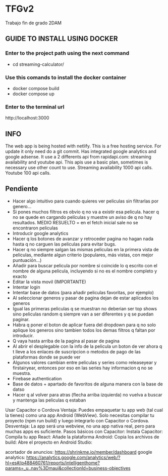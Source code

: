 # TFGv2
Trabajo fin de grado 2DAM

## GUIDE TO INSTALL USING DOCKER

### Enter to the project path using the next command
- cd streaming-calculator/

### Use this comands to install the docker container
- docker compose build
- docker compose up

### Enter to the terminal url
http://localhost:3000

## INFO
The web app is being hosted with netlify. This is a free hosting service. For update it only need do a git commit.
Has integrated google analytics and google adsense.
It use a 2 differents api from rapidapi.com: streaming availability and youtube api. This apis use a basic plan, sometimes is necessary use other count to use. Streaming availability 1000 api calls. Youtube 100 api calls.

## Pendiente
- Hacer algo intuitivo para cuando quieres ver peliculas sin filtrarlas por genero...
- Si pones muchos filtros es obvio q no va a existir esa pelicula. hacer q no se quede en cargando películas y muestre un aviso de q no hay resultados. MEDIO RESUELTO = en el fetch inicial sale no se encontraron peliculas
- Introducir google analytics
- Hacer q los botones de avanzar y retroceder pagina no hagan  nada hasta q no carguen las peliculas para evitar bugs.
- Hacer q no siempre salgan las mismas peliculas en la primera vista de peliculas, mediante algun criterio (populares, más vistas, con mejor puntuación...)
- Añadir para buscar pelicula por nombre si coincide lo q escrito con el nombre de alguna pelicula, incluyendo si no es el nombre completo y exacto
- Editar la vista movil (IMPORTANTE)
- Intentar login
- Intentar base de datos (para añadir peliculas favoritas, por ejemplo)
- Al seleccionar generos y pasar de pagina dejan de estar aplicados los generos
- Igual las primeras peliculas q se muestran no deberian ser top shows sino peliculas random q siempre van a ser diferentes y q se puedan paginar.
- Habra q poner el boton de aplicar fuera del dropdown para q no solo aplique los generos sino tambien todos los demas filtros q faltan por introducir.
- Q vaya hasta arriba de la pagina al pasar de pagina
- Al abrir el desplegable con la info de la pelicula un boton de ver ahora q t lleve a los enlaces de suscripcion o metodos de pago de las plataformas donde se puede ver
- Algunos valores cambian entre peliculas y series como releaseyear y firstairyear, entonces por eso en las series hay informacion q no se muestra.
- Firebase authentication
- Base de datos + apartado de favoritos de alguna manera con la base de datso
- Hacer q al volver para atras (flecha arriba izquierda) no vuelva a buscar y mantenga las peliculas q estaban






Usar Capacitor o Cordova
Ventaja: Puedes empaquetar tu app web (tal cual la tienes) como una app Android (WebView). Solo necesitas compilar tu proyecto (npm run build) y luego integrarlo con Capacitor o Cordova.
Desventaja: La app será una webview, no una app nativa real, pero para muchas apps es suficiente.
Pasos básicos con Capacitor:
Instala Capacitor:
Compila tu app React:
Añade la plataforma Android:
Copia los archivos de build:
Abre el proyecto en Android Studio:

acortador de anuncios: https://shrinkme.io/member/dashboard
google analytics: https://analytics.google.com/analytics/web/?hl=es#/p488460761/reports/intelligenthome?params=_u..nav%3Dmaui&collectionId=business-objectives